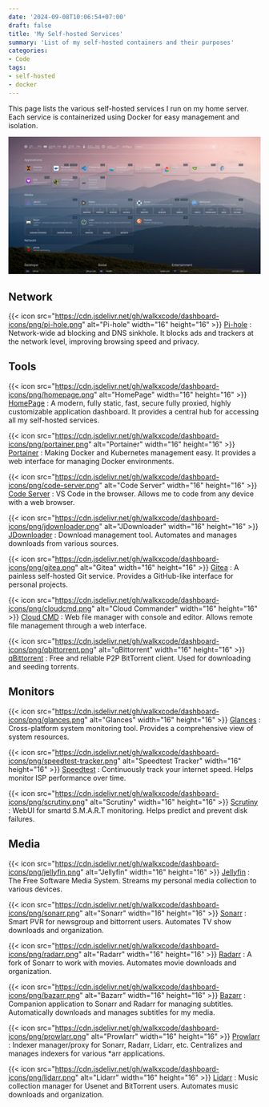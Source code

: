 ```yaml
---
date: '2024-09-08T10:06:54+07:00'
draft: false
title: 'My Self-hosted Services'
summary: 'List of my self-hosted containers and their purposes'
categories:
- Code
tags:
- self-hosted
- docker
---
```


This page lists the various self-hosted services I run on my home server. Each service is containerized using Docker for easy management and isolation.

![homepage](./homepage.png)

## Network

{{< icon src="https://cdn.jsdelivr.net/gh/walkxcode/dashboard-icons/png/pi-hole.png" alt="Pi-hole" width="16" height="16" >}} [Pi-hole](https://pi-hole.net/)
: Network-wide ad blocking and DNS sinkhole. It blocks ads and trackers at the network level, improving browsing speed and privacy.

## Tools

{{< icon src="https://cdn.jsdelivr.net/gh/walkxcode/dashboard-icons/png/homepage.png" alt="HomePage" width="16" height="16" >}} [HomePage](https://github.com/gethomepage/homepage)
: A modern, fully static, fast, secure fully proxied, highly customizable application dashboard. It provides a central hub for accessing all my self-hosted services.

{{< icon src="https://cdn.jsdelivr.net/gh/walkxcode/dashboard-icons/png/portainer.png" alt="Portainer" width="16" height="16" >}} [Portainer](https://www.portainer.io/)
: Making Docker and Kubernetes management easy. It provides a web interface for managing Docker environments.

{{< icon src="https://cdn.jsdelivr.net/gh/walkxcode/dashboard-icons/png/code-server.png" alt="Code Server" width="16" height="16" >}} [Code Server](https://github.com/coder/code-server)
: VS Code in the browser. Allows me to code from any device with a web browser.

{{< icon src="https://cdn.jsdelivr.net/gh/walkxcode/dashboard-icons/png/jdownloader.png" alt="JDownloader" width="16" height="16" >}} [JDownloader](https://jdownloader.org/)
: Download management tool. Automates and manages downloads from various sources.

{{< icon src="https://cdn.jsdelivr.net/gh/walkxcode/dashboard-icons/png/gitea.png" alt="Gitea" width="16" height="16" >}} [Gitea](https://about.gitea.com/)
: A painless self-hosted Git service. Provides a GitHub-like interface for personal projects.

{{< icon src="https://cdn.jsdelivr.net/gh/walkxcode/dashboard-icons/png/cloudcmd.png" alt="Cloud Commander" width="16" height="16" >}} [Cloud CMD](https://cloudcmd.io/)
: Web file manager with console and editor. Allows remote file management through a web interface.

{{< icon src="https://cdn.jsdelivr.net/gh/walkxcode/dashboard-icons/png/qbittorrent.png" alt="qBittorrent" width="16" height="16" >}} [qBittorrent](https://www.qbittorrent.org/)
: Free and reliable P2P BitTorrent client. Used for downloading and seeding torrents.

## Monitors

{{< icon src="https://cdn.jsdelivr.net/gh/walkxcode/dashboard-icons/png/glances.png" alt="Glances" width="16" height="16" >}} [Glances](https://nicolargo.github.io/glances/)
: Cross-platform system monitoring tool. Provides a comprehensive view of system resources.

{{< icon src="https://cdn.jsdelivr.net/gh/walkxcode/dashboard-icons/png/speedtest-tracker.png" alt="Speedtest Tracker" width="16" height="16" >}} [Speedtest](https://github.com/henrywhitaker3/Speedtest-Tracker)
: Continuously track your internet speed. Helps monitor ISP performance over time.

{{< icon src="https://cdn.jsdelivr.net/gh/walkxcode/dashboard-icons/png/scrutiny.png" alt="Scrutiny" width="16" height="16" >}} [Scrutiny](https://github.com/AnalogJ/scrutiny)
: WebUI for smartd S.M.A.R.T monitoring. Helps predict and prevent disk failures.

## Media

{{< icon src="https://cdn.jsdelivr.net/gh/walkxcode/dashboard-icons/png/jellyfin.png" alt="Jellyfin" width="16" height="16" >}} [Jellyfin](https://jellyfin.org/)
: The Free Software Media System. Streams my personal media collection to various devices.

{{< icon src="https://cdn.jsdelivr.net/gh/walkxcode/dashboard-icons/png/sonarr.png" alt="Sonarr" width="16" height="16" >}} [Sonarr](https://sonarr.tv/)
: Smart PVR for newsgroup and bittorrent users. Automates TV show downloads and organization.

{{< icon src="https://cdn.jsdelivr.net/gh/walkxcode/dashboard-icons/png/radarr.png" alt="Radarr" width="16" height="16" >}} [Radarr](https://radarr.video/)
: A fork of Sonarr to work with movies. Automates movie downloads and organization.

{{< icon src="https://cdn.jsdelivr.net/gh/walkxcode/dashboard-icons/png/bazarr.png" alt="Bazarr" width="16" height="16" >}} [Bazarr](https://www.bazarr.media/)
: Companion application to Sonarr and Radarr for managing subtitles. Automatically downloads and manages subtitles for my media.

{{< icon src="https://cdn.jsdelivr.net/gh/walkxcode/dashboard-icons/png/prowlarr.png" alt="Prowlarr" width="16" height="16" >}} [Prowlarr](https://github.com/Prowlarr/Prowlarr)
: Indexer manager/proxy for Sonarr, Radarr, Lidarr, etc. Centralizes and manages indexers for various *arr applications.

{{< icon src="https://cdn.jsdelivr.net/gh/walkxcode/dashboard-icons/png/lidarr.png" alt="Lidarr" width="16" height="16" >}} [Lidarr](https://lidarr.audio/)
: Music collection manager for Usenet and BitTorrent users. Automates music downloads and organization.
